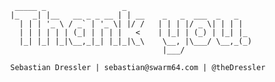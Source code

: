 













             _____ _                 _
            |_   _| |__   __ _ _ __ | | __    _   _  ___  _   _
              | | | '_ \ / _` | '_ \| |/ /   | | | |/ _ \| | | |
              | | | | | | (_| | | | |   <    | |_| | (_) | |_| |_
              |_| |_| |_|\__,_|_| |_|_|\_\    \__, |\___/ \__,_(_)
                                              |___/

            Sebastian Dressler | sebastian@swarm64.com | @theDressler

